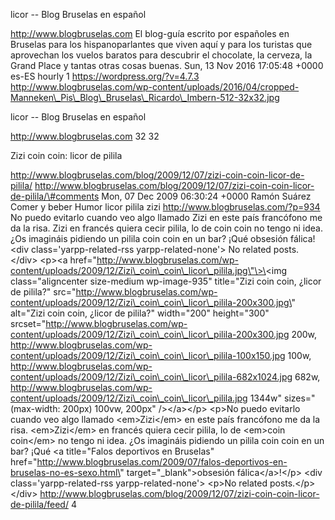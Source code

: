 licor -- Blog Bruselas en español

http://www.blogbruselas.com El blog-guía escrito por españoles en
Bruselas para los hispanoparlantes que viven aquí y para los turistas
que aprovechan los vuelos baratos para descubrir el chocolate, la
cerveza, la Grand Place y tantas otras cosas buenas. Sun, 13 Nov 2016
17:05:48 +0000 es-ES hourly 1 https://wordpress.org/?v=4.7.3
http://www.blogbruselas.com/wp-content/uploads/2016/04/cropped-Manneken\_Pis\_Blog\_Bruselas\_Ricardo\_Imbern-512-32x32.jpg

licor -- Blog Bruselas en español

http://www.blogbruselas.com 32 32

Zizi coin coin: licor de pilila

http://www.blogbruselas.com/blog/2009/12/07/zizi-coin-coin-licor-de-pilila/
http://www.blogbruselas.com/blog/2009/12/07/zizi-coin-coin-licor-de-pilila/\#comments
Mon, 07 Dec 2009 06:30:24 +0000 Ramón Suárez Comer y beber Humor licor
pilila zizi http://www.blogbruselas.com/?p=934 No puedo evitarlo cuando
veo algo llamado Zizi en este país francófono me da la risa. Zizi en
francés quiera cecir pilila, lo de coin coin no tengo ni idea. ¿Os
imagináis pidiendo un pilila coin coin en un bar? ¡Qué obsesión
fálica!\<div class=\'yarpp-related-rss yarpp-related-none\'\> No related
posts. \</div\> \<p\>\<a
href=\"http://www.blogbruselas.com/wp-content/uploads/2009/12/Zizi\_coin\_coin\_licor\_pilila.jpg\"\>\<img
class=\"aligncenter size-medium wp-image-935\" title=\"Zizi coin coin,
¿licor de pilila?\"
src=\"http://www.blogbruselas.com/wp-content/uploads/2009/12/Zizi\_coin\_coin\_licor\_pilila-200x300.jpg\"
alt=\"Zizi coin coin, ¿licor de pilila?\" width=\"200\" height=\"300\"
srcset=\"http://www.blogbruselas.com/wp-content/uploads/2009/12/Zizi\_coin\_coin\_licor\_pilila-200x300.jpg
200w,
http://www.blogbruselas.com/wp-content/uploads/2009/12/Zizi\_coin\_coin\_licor\_pilila-100x150.jpg
100w,
http://www.blogbruselas.com/wp-content/uploads/2009/12/Zizi\_coin\_coin\_licor\_pilila-682x1024.jpg
682w,
http://www.blogbruselas.com/wp-content/uploads/2009/12/Zizi\_coin\_coin\_licor\_pilila.jpg
1344w\" sizes=\"(max-width: 200px) 100vw, 200px\" /\>\</a\>\</p\>
\<p\>No puedo evitarlo cuando veo algo llamado \<em\>Zizi\</em\> en este
país francófono me da la risa. \<em\>Zizi\</em\> en francés quiera cecir
pilila, lo de \<em\>coin coin\</em\> no tengo ni idea. ¿Os imagináis
pidiendo un pilila coin coin en un bar? ¡Qué \<a title=\"Falos
deportivos en Bruselas\"
href=\"http://www.blogbruselas.com/2009/07/falos-deportivos-en-bruselas-no-es-sexo.html\"
target=\"\_blank\"\>obsesión fálica\</a\>!\</p\> \<div
class=\'yarpp-related-rss yarpp-related-none\'\> \<p\>No related
posts.\</p\> \</div\>
http://www.blogbruselas.com/blog/2009/12/07/zizi-coin-coin-licor-de-pilila/feed/
4
